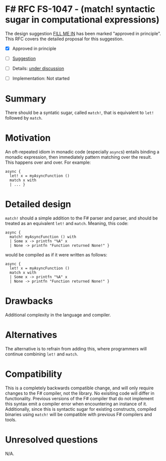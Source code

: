 # F# RFC FS-1047 - (match! syntactic sugar in computational expressions)

The design suggestion [FILL ME IN](https://github.com/fsharp/fslang-suggestions/issues/572) has been marked "approved in principle".
This RFC covers the detailed proposal for this suggestion.

* [x] Approved in principle
* [ ] [Suggestion](https://github.com/fsharp/fslang-suggestions/issues/572)
* [ ] Details: [under discussion](https://github.com/fsharp/fslang-design/issues/255)
* [ ] Implementation: Not started


# Summary
[summary]: #summary

There should be a syntatic sugar, called `match!`, that is equivalent to `let!` followed by `match`.

# Motivation
[motivation]: #motivation

An oft-repeated idiom in monadic code (especially `async`s) entails binding a monadic expression, then immediately pattern matching over the result. This happens over and over. For example:

    async {
      let! x = myAsyncFunction ()
      match x with
      | ... }
      

# Detailed design
[design]: #detailed-design

`match!` should a simple addition to the F# parser and parser, and should be treated as an equivalent `let!` and `match`. Meaning, this code:
      
    async {
      match! myAsyncFunction () with
      | Some x -> printfn "%A" x
      | None -> printfn "Function returned None!" }
      
would be compiled as if it were written as follows:

    async {
      let! x = myAsyncFunction ()
      match x with
      | Some x -> printfn "%A" x
      | None -> printfn "Function returned None!" }

# Drawbacks
[drawbacks]: #drawbacks

Additional complexity in the language and compiler.

# Alternatives
[alternatives]: #alternatives

The alternative is to refrain from adding this, where programmers will continue combining `let!` and `match`.

# Compatibility
[compatibility]: #compatibility

This is a completely backwards compatible change, and will only require changes to the F# compiler, not the library. No exisiting code will differ in functionality. Previous versions of the F# compiler that do not implement this syntax emit a compiler error when encountering an instance of it. Additionally, since this is syntactic sugar for existing constructs, compiled binaries using `match!` will be compatible with previous F# compilers and tools.

# Unresolved questions
[unresolved]: #unresolved-questions

N/A.
